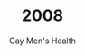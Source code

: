 ---
published: true
layout: "post"
title: "2008"
timeline: "false"
teaserText: "This is the story of a difficult moment where a change needed to be made—gay men's health needed to addressed in a more holistic way involving new leadership. The Health Initiative for Men was formed."
subtitle: "Gay Men's Health"
video: "http://player.vimeo.com/video/71083022"
teaserImg: "2008-teaser.jpg"
featureImg: "2008-feature.jpg"

statistics:
- stat: "66%"
  desc: "of new IDU cases in Canada found in Aboriginal populations."
  link: "http://www.phac-aspc.gc.ca/aids-sida/publication/epi/2010/8-eng.php"
  type: "webpage"

- stat: "32.5"
  desc: "million living with HIV."
  link: "http://www.unaids.org/en/media/unaids/contentassets/documents/epidemiology/2012/gr2012/20121120_FactSheet_Global_en.pdf"
  type: "pdf"

- stat: "460,000"
  desc: "children are newly diagnosed this year."
  link: "http://www.unaids.org/en/media/unaids/contentassets/documents/epidemiology/2012/gr2012/20121120_FactSheet_Global_en.pdf"
  type: "pdf"

global:
- item: "There have been 67,442 positive HIV tests reports to CCDIC since testing began in November 1985 to December 31, 2008."
  link: "http://www.phac-aspc.gc.ca/aids-sida/publication/epi/2010/2-eng.php"
  type: "webpage"

- item: "First National Gay Men's HIV/AIDS Awareness Day in the US."
  link: "http://www.cdc.gov/mmwr/preview/mmwrhtml/mm6037a6.htm"
  type: "webpage"

- item: "Bush signs legislation reauthorizing PEPFAR for an additional five years for up to $48 billion. The bill contains a rider that lifts the blanket ban on HIV-positive travelers to the U.S."
  link: "http://www.pepfar.gov/press/107735.htm"
  type: "webpage"

national:
- item: "Blueprint for Action on Women & Girls and HIV and AIDS report card."
  link: "http://womensblueprint.org/en/wp-content/uploads/files/Canada_Report_Card_ENG.pdf"
  type: "pdf"

- item: "Aboriginal HIV at rates about 3.6 times higher than other Canadians."
  link: "http://www.caan.ca/regional-fact-sheets/british-columbia/"
  type: "webpage"

- item: "Gay Men's Sexual Health Alliance launches HIVstigma.ca website."
  link: "http://dailyxtra.com/toronto/ideas/still-gay-disease"
  type: "webpage"

- item: "4,300 to 6,100 estimated Aboriginal persons are living with HIV in Canada."
  link: "http://www.phac-aspc.gc.ca/aids-sida/publication/survreport/estimat08-eng.php"
  type: "webpage"

year:
- item: "Stephen Harper elected Prime Minister."
  link: "http://www.youtube.com/watch?v=e0D8ttpCqio"
  type: "video"

- item: "Barack Obama first African-American President of the United States."
  link: "http://www.youtube.com/watch?v=-RKE_xouTkw"
  type: "video"

- item: "Economic crisis."
  link: "http://www.aim.org/guest-column/the-cause-of-the-2008-financial-crisis/"
  type: "webpage"

local:
- item: "ManCount study launches, with 1,139 gay, bisexual and men who have sex with men surveyed to measure HIV and STI rates."
  link: "http://www.mancount.ca/"
  type: "webpage"

- item: "A constitutional court challenge is heard by the Supreme Court of British Columbia to keep Insite open after Federal Health Minister Tony Clement refused to renew the exception of the Controlled Drugs and Substances Act (CDSA) beyond July 2008."
  link: "http://www.communityinsite.ca/legal.html"
  type: "webpage"

- item: "Dr. Montaner receives a $2.5 million Avant Garde Award from the US National Institute on Drug Abuse to further develop the proposed expansion of HAART, known as 'STOP HIV/AIDS.'"
  link: "http://www.cfenet.ubc.ca/stop-hiv-aids/about"
  type: "webpage"

- item: "A new gay men's health organization H.I.M is formed.  AIDS Vancouver’s Gayway program is dissolved and transitions to H.I.M."
  link: "http://dailyxtra.com/vancouver/news/gayway-in-transition?market=210"
  type: "webpage"  
---